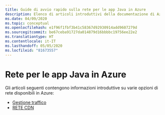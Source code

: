 ```yaml
---
title: Guide di avvio rapido sulla rete per le app Java in Azure
description: Elenco di articoli introduttivi della documentazione di Azure sulla rete per le app Java.
ms.date: 04/09/2020
ms.topic: conceptual
ms.openlocfilehash: e1f96f1fbf3b41c58367d92930914add9607279d
ms.sourcegitcommit: be67ceba91727da014879d16bbbbc19756ee22e2
ms.translationtype: HT
ms.contentlocale: it-IT
ms.lasthandoff: 05/05/2020
ms.locfileid: "81673557"
---
```

# <a name="networking-for-java-apps-on-azure"></a>Rete per le app Java in Azure

Gli articoli seguenti contengono informazioni introduttive su varie opzioni di rete disponibili in Azure:

- [Gestione traffico](/azure/traffic-manager/quickstart-create-traffic-manager-profile-cli)
- [RETE CDN](/azure/cdn/cdn-create-new-endpoint)
